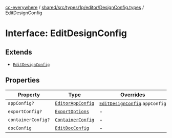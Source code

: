 [cc-everywhere](../../../../../../../index.md) / [shared/src/types/1p/editor/DesignConfig.types](../index.md) / EditDesignConfig

# Interface: EditDesignConfig

## Extends

- [`EditDesignConfig`](../../../../editor/DesignConfig.types/interfaces/EditDesignConfig.md)

## Properties

| Property | Type | Overrides | Inherited from |
| ------ | ------ | ------ | ------ |
| `appConfig?` | [`EditorAppConfig`](../../AppConfig.types/interfaces/EditorAppConfig.md) | [`EditDesignConfig`](../../../../editor/DesignConfig.types/interfaces/EditDesignConfig.md).`appConfig` | - |
| `exportConfig?` | [`ExportOptions`](../../../../ExportConfig.types/type-aliases/ExportOptions.md) | - | [`EditDesignConfig`](../../../../editor/DesignConfig.types/interfaces/EditDesignConfig.md).`exportConfig` |
| `containerConfig?` | [`ContainerConfig`](../../../../ContainerConfig.types/type-aliases/ContainerConfig.md) | - | [`EditDesignConfig`](../../../../editor/DesignConfig.types/interfaces/EditDesignConfig.md).`containerConfig` |
| `docConfig` | [`EditDocConfig`](../../../../editor/DocConfig.types/interfaces/EditDocConfig.md) | - | [`EditDesignConfig`](../../../../editor/DesignConfig.types/interfaces/EditDesignConfig.md).`docConfig` |
